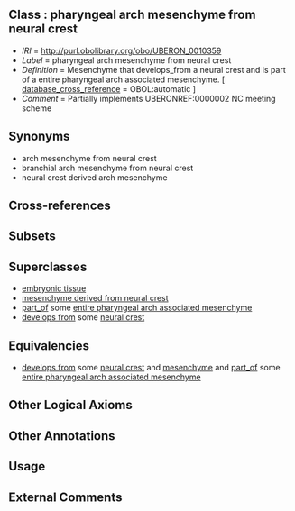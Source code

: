 
## Class : pharyngeal arch mesenchyme from neural crest

 * *IRI* = http://purl.obolibrary.org/obo/UBERON_0010359
 * *Label* = pharyngeal arch mesenchyme from neural crest
 * *Definition* = Mesenchyme that develops_from a neural crest and is part of a entire pharyngeal arch associated mesenchyme. [ [database_cross_reference](../../ef/oboInOwl#hasDbXref.md) = OBOL:automatic ]
 * *Comment* = Partially implements UBERONREF:0000002 NC meeting scheme

## Synonyms

 * arch mesenchyme from neural crest
 * branchial arch mesenchyme from neural crest
 * neural crest derived arch mesenchyme

## Cross-references


## Subsets


## Superclasses

 * [embryonic tissue](../../UBERON/91/UBERON_0005291.md)
 * [mesenchyme derived from neural crest](../../UBERON/87/UBERON_0014387.md)
 * [part_of](../../BFO/50/BFO_0000050.md) some [entire pharyngeal arch associated mesenchyme](../../UBERON/46/UBERON_0010046.md)
 * [develops from](../../RO/02/RO_0002202.md) some [neural crest](../../UBERON/42/UBERON_0002342.md)

## Equivalencies

 * [develops from](../../RO/02/RO_0002202.md) some [neural crest](../../UBERON/42/UBERON_0002342.md) and [mesenchyme](../../UBERON/04/UBERON_0003104.md) and [part_of](../../BFO/50/BFO_0000050.md) some [entire pharyngeal arch associated mesenchyme](../../UBERON/46/UBERON_0010046.md)

## Other Logical Axioms


## Other Annotations


## Usage


## External Comments

